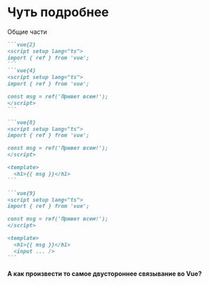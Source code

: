 
# Чуть подробнее

<span v-mark.orange>Общие части</span>

<v-clicks>

````md magic-move
```vue{2}
<script setup lang="ts">
import { ref } from 'vue';
```
```vue{4}
<script setup lang="ts">
import { ref } from 'vue';

const msg = ref('Привет всем!');
</script>
```

```vue{8}
<script setup lang="ts">
import { ref } from 'vue';

const msg = ref('Привет всем!');
</script>

<template>
  <h1>{{ msg }}</h1>
```

```vue{9}
<script setup lang="ts">
import { ref } from 'vue';

const msg = ref('Привет всем!');
</script>

<template>
  <h1>{{ msg }}</h1>
  <input ... />
```
````

<h4 class="absolute bottom-28 right-28">А как произвести то самое <span v-mark="{ at: 7, color: '#234', type: 'circle' }">двустороннее связывание </span> во Vue?</h4>

</v-clicks>